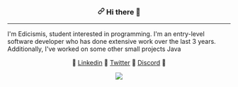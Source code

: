<article class="markdown-body entry-content container-lg" itemprop="text"><h3 align="center"><a id="user-content--hi-there-" class="anchor" aria-hidden="true" href="#-hi-there-"><svg class="octicon octicon-link" viewBox="0 0 16 16" version="1.1" width="16" height="16" aria-hidden="true"><path fill-rule="evenodd" d="M7.775 3.275a.75.75 0 001.06 1.06l1.25-1.25a2 2 0 112.83 2.83l-2.5 2.5a2 2 0 01-2.83 0 .75.75 0 00-1.06 1.06 3.5 3.5 0 004.95 0l2.5-2.5a3.5 3.5 0 00-4.95-4.95l-1.25 1.25zm-4.69 9.64a2 2 0 010-2.83l2.5-2.5a2 2 0 012.83 0 .75.75 0 001.06-1.06 3.5 3.5 0 00-4.95 0l-2.5 2.5a3.5 3.5 0 004.95 4.95l1.25-1.25a.75.75 0 00-1.06-1.06l-1.25 1.25a2 2 0 01-2.83 0z"></path></svg></a> Hi there <g-emoji class="g-emoji" alias="wave" fallback-src="https://github.githubassets.com/images/icons/emoji/unicode/1f44b.png">👋</g-emoji></h3>
<hr>
<p>I'm Edicismis,  student interested in programming. I'm an entry-level software developer who has done extensive work over the last 3 years.
Additionally, I've worked on some other small projects Java</p>
<p align="center">
  <g-emoji class="g-emoji" alias="small_orange_diamond" fallback-src="https://github.githubassets.com/images/icons/emoji/unicode/1f538.png">🔸</g-emoji>
  <a href="https://linkedin.com/in/ahmetkasimacar" rel="nofollow">Linkedin</a>
  <g-emoji class="g-emoji" alias="small_orange_diamond" fallback-src="https://github.githubassets.com/images/icons/emoji/unicode/1f538.png">🔸</g-emoji>
  <a href="https://twitter.com/ahmetkasimacar" rel="nofollow">Twitter</a>
  <g-emoji class="g-emoji" alias="small_orange_diamond" fallback-src="https://github.githubassets.com/images/icons/emoji/unicode/1f538.png">🔸</g-emoji>
  <a href="https://discord.com/users/403587483876720641" rel="nofollow">Discord</a>
  <g-emoji class="g-emoji" alias="small_orange_diamond" fallback-src="https://github.githubassets.com/images/icons/emoji/unicode/1f538.png">🔸</g-emoji>
</p>
<p align="center">
  <a target="_blank" rel="noopener noreferrer" href="https://camo.githubusercontent.com/f9ba0ba12b7651fcaaeef72e6e90f81bbbca0ac6a280b9a2718d0ac2ce36fe81/68747470733a2f2f6769746875622d7769646765742e61726461736f797475726b2e776f726b6572732e6465762f">
<img src="https://camo.githubusercontent.com/b8d4faff1928dbfcf55ba1a05dccf7f2e8dd7093b1cca6990d0fcc3250dea514/68747470733a2f2f6769746875622d726561646d652d73746174732e76657263656c2e6170702f6170692f3f757365726e616d653d6d726b697262793135332673686f775f69636f6e733d74727565267469746c655f636f6c6f723d34463843433926746578745f636f6c6f723d3966396639662662675f636f6c6f723d303030303030303026686964655f626f726465723d747275652669636f6e5f636f6c6f723d34463843433926686964655f7469746c653d7472756526636f756e745f707269766174653d74727565" style="max-width:100%;">
</p>
</article>
